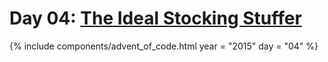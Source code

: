 # Day 04: [The Ideal Stocking Stuffer](https://adventofcode.com/2015/day/4)

{% include components/advent_of_code.html
	year = "2015" day = "04"
%}
